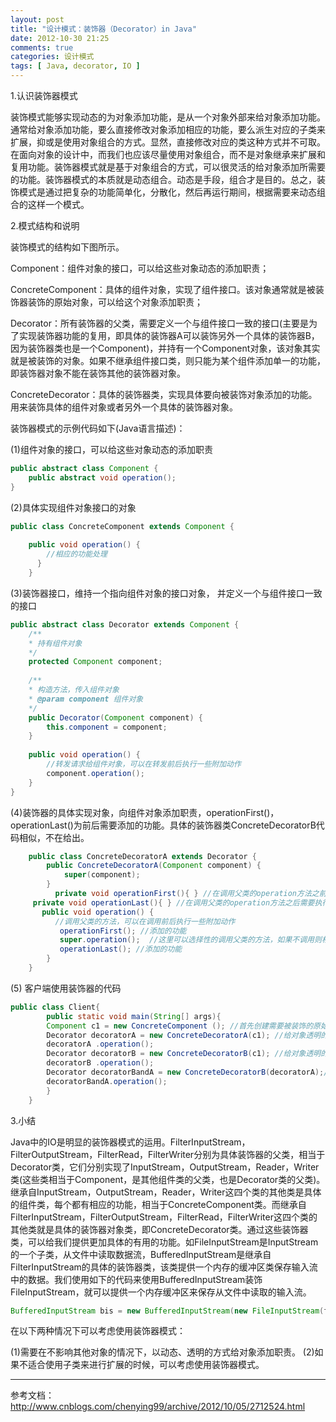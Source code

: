 ```yaml
---
layout: post
title: "设计模式：装饰器（Decorator）in Java"
date: 2012-10-30 21:25
comments: true
categories: 设计模式
tags: [ Java, decorator, IO ]
---
```

1.认识装饰器模式

装饰模式能够实现动态的为对象添加功能，是从一个对象外部来给对象添加功能。通常给对象添加功能，要么直接修改对象添加相应的功能，要么派生对应的子类来扩展，抑或是使用对象组合的方式。显然，直接修改对应的类这种方式并不可取。在面向对象的设计中，而我们也应该尽量使用对象组合，而不是对象继承来扩展和复用功能。装饰器模式就是基于对象组合的方式，可以很灵活的给对象添加所需要的功能。装饰器模式的本质就是动态组合。动态是手段，组合才是目的。总之，装饰模式是通过把复杂的功能简单化，分散化，然后再运行期间，根据需要来动态组合的这样一个模式。 

<!--more-->
2.模式结构和说明  

装饰模式的结构如下图所示。

Component：组件对象的接口，可以给这些对象动态的添加职责；

ConcreteComponent：具体的组件对象，实现了组件接口。该对象通常就是被装饰器装饰的原始对象，可以给这个对象添加职责；

Decorator：所有装饰器的父类，需要定义一个与组件接口一致的接口(主要是为了实现装饰器功能的复用，即具体的装饰器A可以装饰另外一个具体的装饰器B，因为装饰器类也是一个Component)，并持有一个Component对象，该对象其实就是被装饰的对象。如果不继承组件接口类，则只能为某个组件添加单一的功能，即装饰器对象不能在装饰其他的装饰器对象。

ConcreteDecorator：具体的装饰器类，实现具体要向被装饰对象添加的功能。用来装饰具体的组件对象或者另外一个具体的装饰器对象。

装饰器模式的示例代码如下(Java语言描述)：

   (1)组件对象的接口，可以给这些对象动态的添加职责

```java
public abstract class Component {  
	public abstract void operation();  
}  
```
(2)具体实现组件对象接口的对象

```java
public class ConcreteComponent extends Component {  
  
	public void operation() {  
    	//相应的功能处理  
	  }  
  	}  
```
(3)装饰器接口，维持一个指向组件对象的接口对象， 并定义一个与组件接口一致的接口

```java
public abstract class Decorator extends Component {  
	/** 
 	* 持有组件对象 
 	*/  
	protected Component component;  
  
	/** 
 	* 构造方法，传入组件对象 
 	* @param component 组件对象 
	*/  
	public Decorator(Component component) {  
    	this.component = component;  
	}  
  
	public void operation() {  
    	//转发请求给组件对象，可以在转发前后执行一些附加动作  
    	component.operation();  
	}   
}  
```


(4)装饰器的具体实现对象，向组件对象添加职责，operationFirst()，operationLast()为前后需要添加的功能。具体的装饰器类ConcreteDecoratorB代码相似，不在给出。

```java
	public class ConcreteDecoratorA extends Decorator {  
	   	public ConcreteDecoratorA(Component component) {  
	        super(component);  
   		}  
	      private void operationFirst(){ } //在调用父类的operation方法之前需要执行的操作  
     private void operationLast(){ } //在调用父类的operation方法之后需要执行的操作  
       public void operation() {  
          //调用父类的方法，可以在调用前后执行一些附加动作  
           operationFirst(); //添加的功能  
           super.operation();  //这里可以选择性的调用父类的方法，如果不调用则相当于完全改写了方法，实现了新的功能  
           operationLast(); //添加的功能  
   		}  
	}  
```
(5) 客户端使用装饰器的代码

``` java
public class Client{  
   		public static void main(String[] args){  
    	Component c1 = new ConcreteComponent (); //首先创建需要被装饰的原始对象(即要被装饰的对象)  
    	Decorator decoratorA = new ConcreteDecoratorA(c1); //给对象透明的增加功能A并调用  
    	decoratorA .operation();  
    	Decorator decoratorB = new ConcreteDecoratorB(c1); //给对象透明的增加功能B并调用  
    	decoratorB .operation();  
    	Decorator decoratorBandA = new ConcreteDecoratorB(decoratorA);//装饰器也可以装饰具体的装饰对象，此时相当于给对象在增加A的功能基础上在添加功能B  
    	decoratorBandA.operation();  
  		}  
	}  
```

3.小结

Java中的IO是明显的装饰器模式的运用。FilterInputStream，FilterOutputStream，FilterRead，FilterWriter分别为具体装饰器的父类，相当于Decorator类，它们分别实现了InputStream，OutputStream，Reader，Writer类(这些类相当于Component，是其他组件类的父类，也是Decorator类的父类)。继承自InputStream，OutputStream，Reader，Writer这四个类的其他类是具体的组件类，每个都有相应的功能，相当于ConcreteComponent类。而继承自FilterInputStream，FilterOutputStream，FilterRead，FilterWriter这四个类的其他类就是具体的装饰器对象类，即ConcreteDecorator类。通过这些装饰器类，可以给我们提供更加具体的有用的功能。如FileInputStream是InputStream的一个子类，从文件中读取数据流，BufferedInputStream是继承自FilterInputStream的具体的装饰器类，该类提供一个内存的缓冲区类保存输入流中的数据。我们使用如下的代码来使用BufferedInputStream装饰FileInputStream，就可以提供一个内存缓冲区来保存从文件中读取的输入流。

```java
BufferedInputStream bis = new BufferedInputStream(new FileInputStream(file)); //其中file为某个具体文件的File或者FileDescription对象
```

在以下两种情况下可以考虑使用装饰器模式：

(1)需要在不影响其他对象的情况下，以动态、透明的方式给对象添加职责。
(2)如果不适合使用子类来进行扩展的时候，可以考虑使用装饰器模式。



---

参考文档：<http://www.cnblogs.com/chenying99/archive/2012/10/05/2712524.html>